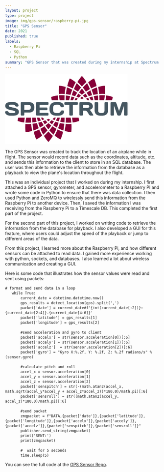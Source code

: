 ```yaml
---
layout: project
type: project
image: img/gps-sensor/raspberry-pi.jpg
title: "GPS Sensor"
date: 2021
published: true
labels:
  - Raspberry Pi
  - SQL
  - Python
summary: "GPS Sensor that was created during my internship at Spectrum Photonics."
---
```


<img width="400px" class="rounded float-start pe-4" src="../img/gps-sensor/spectrum-logo.jpg">

The GPS Sensor was created to track the location of an airplane while in flight. The sensor would record data such as the coordinates, altitude, etc. and sends this information to the client to store in an SQL database. The user was then able to retrieve the information from the database as a playback to view the plane's location throughout the flight. 

This was an individual project that I worked on during my internship. I first attached a GPS sensor, gyrometer, and accelerometer to a Raspberry PI and wrote some code in Python to ensure that there was data collection. I then used Python and ZeroMQ to wirelessly send this information from the Raspberry Pi to another device. Then, I saved the information I was receiving from the Raspberry Pi to a Timescale DB. This completed the first part of the project. 

For the second part of this project, I worked on writing code to retrieve the information from the database for playback. I also developed a GUI for this feature, where users could adjust the speed of the playback or jump to different areas of the data. 

From this project, I learned more about the Raspberry Pi, and how different sensors can be attached to read data. I gained more experience working with python, sockets, and databases. I also learned a lot about wireless communication and creating a GUI. 

Here is some code that illustrates how the sensor values were read and sent using packets:

``` 
# format and send data in a loop
   while True:
       current_date = datetime.datetime.now()
       gps_results = detect_location(gps).split(',')
       packet['date'] = current_date#f'{int(current_date[:2])}:{current_date[2:4]}.{current_date[4:6]}'
       packet['latitude'] = gps_results[1]
       packet['longitude'] = gps_results[2]
           
       #send acceleration and gyro to client
       packet['accelx'] = str(sensor.acceleration[0])[:6]
       packet['accely'] = str(sensor.acceleration[1])[:6]
       packet['accelz']  = str(sensor.acceleration[2])[:6]
       packet['gyro'] = "Gyro X:%.2f, Y: %.2f, Z: %.2f radians/s" % (sensor.gyro)
       
       #calculate pitch and roll
       accel_x = sensor.acceleration[0]
       accel_y = sensor.acceleration[1]
       accel_z = sensor.acceleration[2]
       packet['senspitch'] = str(-(math.atan2(accel_x, math.sqrt(accel_y*accel_y + accel_z*accel_z))*180.0)/math.pi)[:6]
       packet['sensroll'] = str((math.atan2(accel_y, accel_z)*180.0)/math.pi)[:6]
       
       #send packet
       zmqpacket = f"DATA,{packet['date']},{packet['latitude']},{packet['longitude']},{packet['accelx']},{packet['accely']},{packet['accelz']},{packet['senspitch']},{packet['sensroll']}"
       publisher.send_string(zmqpacket)
       print('SENT:')
       print(zmqpacket)
   
       #  wait for 5 seconds
       time.sleep(5)
```

You can see the full code at the [GPS Sensor Repo](https://github.com/kayla-hirano/GPS-Sensor).
